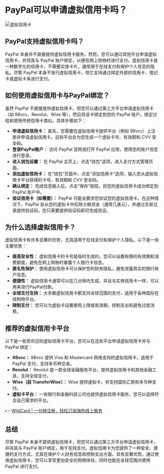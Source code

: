 # PayPal可以申请虚拟信用卡吗？

![虚拟信用卡](https://bbtdd.com/img/169537668462.webp)

## PayPal支持虚拟信用卡吗？

PayPal 本身并不直接提供虚拟信用卡服务。然而，您可以通过其他平台申请虚拟信用卡，并将其与 PayPal 账户绑定，以便在网上购物时进行支付。虚拟信用卡是一种数字化的信用卡，不需要实体卡片，通常用于在线支付和保护个人信息的隐私。尽管 PayPal 本身不发行虚拟信用卡，但它支持通过绑定外部的信用卡、借记卡或虚拟卡来进行支付。

## 如何使用虚拟信用卡与PayPal绑定？

虽然 PayPal 不直接提供虚拟信用卡，但您可以通过第三方平台申请虚拟信用卡（如 98vcc、Revolut、Wise 等），然后将该卡绑定到您的 PayPal 账户。绑定过程和使用传统信用卡类似，具体步骤如下：

- **申请虚拟信用卡：** 首先，您需要在虚拟信用卡提供平台（例如 98vcc）上注册并申请虚拟信用卡。这些平台会为您生成一个虚拟卡号、有效期和 CVV 安全码。
- **登录PayPal账户：** 访问 PayPal 官网或打开 PayPal 应用，使用您的账户信息进行登录。
- **进入钱包设置：** 在 PayPal 主页上，点击“钱包”选项，进入支付方式管理页面。
- **添加虚拟信用卡：** 在“钱包”页面中，点击“添加信用卡”选项，输入您从虚拟信用卡平台获得的卡号、有效期和 CVV 安全码。
- **确认绑定：** 完成信息输入后，点击“保存”按钮，将您的虚拟信用卡成功绑定到 PayPal 账户中。
- **验证信用卡（如需要）：** PayPal 可能会要求您验证您的虚拟信用卡。在这种情况下，PayPal 会从您的虚拟卡中扣除少额资金（通常几美元），并通过交易记录提供验证码。您只需要提供验证码即可完成验证。

## 为什么选择虚拟信用卡？

虚拟信用卡有许多显著的优势，尤其适用于在线支付和保护个人隐私。以下是一些主要优势：

- **提高安全性：** 虚拟信用卡的卡号是临时生成的，您可以设置有限的有效期和消费额度，避免在网上购物时暴露个人银行卡信息。
- **匿名性保护：** 使用虚拟信用卡可以保护您的财务隐私，避免泄露真实的银行账户信息。
- **便捷性：** 虚拟信用卡通常可以在几分钟内生成，并且与实体信用卡一样，可以用来进行PayPal付款。
- **全球支付支持：** 大多数虚拟信用卡都支持全球范围的支付，适用于各种国际在线购物平台。
- **限制支付：** 您可以为虚拟卡设置使用上限或有效期，控制支出和避免过度消费。

## 推荐的虚拟信用卡平台

以下是一些受欢迎的虚拟信用卡平台，您可以在这些平台申请虚拟信用卡并与 PayPal 绑定：

- **98vcc：** 98vcc 提供 Visa 和 Mastercard 网络支持的虚拟信用卡，适用于 PayPal 支付，支持多币种交易。
- **Revolut：** Revolut 是一款全球金融服务平台，提供虚拟信用卡和其他金融工具，支持全球支付。
- **Wise（前 TransferWise）：** Wise 提供虚拟卡，并支持国际汇款和多币种支付。
- **虚拟卡平台：** 一些银行和金融科技公司也提供虚拟信用卡服务，您可以选择符合自己需求的平台。

👉 [WildCard | 一分钟注册，轻松订阅海外线上服务](https://bbtdd.com/WildCard)

## 总结

尽管 PayPal 本身不提供虚拟信用卡，但您可以通过第三方平台申请虚拟信用卡，并将其与 PayPal 账户绑定，用于在线支付。虚拟信用卡为您提供了一种安全、便捷的支付方式，尤其在保护个人财务信息和控制支出方面，具有显著优势。通过使用虚拟信用卡，您可以享受更加安全的购物体验，同时也能在全球范围内使用 PayPal 进行支付。